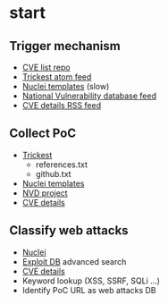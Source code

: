 # start

## Trigger mechanism

- [CVE list repo](https://github.com/CVEProject/cvelist)
- [Trickest atom feed](https://github.com/trickest/cve/commits/main.atom)
- [Nuclei templates](https://github.com/projectdiscovery/nuclei-templates) (slow)
- [National Vulnerability database feed](https://nvd.nist.gov/)
- [CVE details RSS feed](https://www.cvedetails.com/vulnerability-feeds-form.php)

## Collect PoC

- [Trickest](https://github.com/trickest/cve)
    - references.txt
    - github.txt
- [Nuclei templates](https://github.com/projectdiscovery/nuclei-templates)
- [NVD project](https://github.com/projectdiscovery/nvd)
- [CVE details](https://www.cvedetails.com/)

## Classify web attacks

- [Nuclei](https://github.com/projectdiscovery/nuclei)
- [Exploit DB](https://www.exploit-db.com/) advanced search
- [CVE details](https://www.cvedetails.com/)
- Keyword lookup (XSS, SSRF, SQLi ...)
- Identify PoC URL as web attacks DB